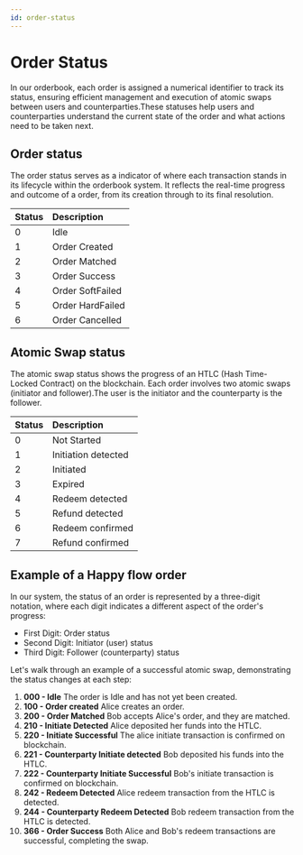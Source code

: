 ```yaml
---
id: order-status
---
```


# Order Status

In our orderbook, each order is assigned a numerical identifier to track its status, ensuring efficient management and execution of atomic swaps between users and counterparties.These statuses help users and counterparties understand the current state of the order and what actions need to be taken next.

## Order status

The order status serves as a indicator of where each transaction stands in its lifecycle within the orderbook system. It reflects the real-time progress and outcome of a order, from its creation through to its final resolution.

| Status | Description      |
| :----- | :--------------- |
| 0      | Idle             |
| 1      | Order Created    |
| 2      | Order Matched    |
| 3      | Order Success    |
| 4      | Order SoftFailed |
| 5      | Order HardFailed |
| 6      | Order Cancelled  |

## Atomic Swap status

The atomic swap status shows the progress of an HTLC (Hash Time-Locked Contract) on the blockchain. Each order involves two atomic swaps (initiator and follower).The user is the initiator and the counterparty is the follower.

| Status | Description         |
| :----- | :------------------ |
| 0      | Not Started         |
| 1      | Initiation detected |
| 2      | Initiated           |
| 3      | Expired             |
| 4      | Redeem detected     |
| 5      | Refund detected     |
| 6      | Redeem confirmed    |
| 7      | Refund confirmed    |

## Example of a Happy flow order

In our system, the status of an order is represented by a three-digit notation, where each digit indicates a different aspect of the order's progress:

- First Digit: Order status
- Second Digit: Initiator (user) status
- Third Digit: Follower (counterparty) status

Let's walk through an example of a successful atomic swap, demonstrating the status changes at each step:

1. **000 - Idle** The order is Idle and has not yet been created.
2. **100 - Order created** Alice creates an order.
3. **200 - Order Matched** Bob accepts Alice's order, and they are matched.
4. **210 - Initiate Detected** Alice deposited her funds into the HTLC.
5. **220 - Initiate Successful** The alice initiate transaction is confirmed on blockchain.
6. **221 - Counterparty Initiate detected** Bob deposited his funds into the HTLC.
7. **222 - Counterparty Initiate Successful** Bob's initiate transaction is confirmed on blockchain.
8. **242 - Redeem Detected** Alice redeem transaction from the HTLC is detected.
9. **244 - Counterparty Redeem Detected** Bob redeem transaction from the HTLC is detected.
10. **366 - Order Success** Both Alice and Bob's redeem transactions are successful, completing the swap.
